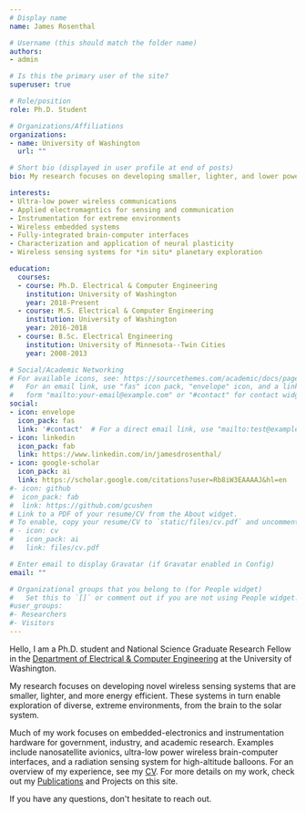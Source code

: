 ```yaml
---
# Display name
name: James Rosenthal

# Username (this should match the folder name)
authors:
- admin

# Is this the primary user of the site?
superuser: true

# Role/position
role: Ph.D. Student

# Organizations/Affiliations
organizations:
- name: University of Washington
  url: ""

# Short bio (displayed in user profile at end of posts)
bio: My research focuses on developing smaller, lighter, and lower power sensing systems for exploring extreme environments.

interests:
- Ultra-low power wireless communications
- Applied electromagntics for sensing and communication
- Instrumentation for extreme environments
- Wireless embedded systems
- Fully-integrated brain-computer interfaces
- Characterization and application of neural plasticity
- Wireless sensing systems for *in situ* planetary exploration

education:
  courses:
  - course: Ph.D. Electrical & Computer Engineering
    institution: University of Washington
    year: 2018-Present
  - course: M.S. Electrical & Computer Engineering
    institution: University of Washington
    year: 2016-2018
  - course: B.Sc. Electrical Engineering
    institution: University of Minnesota--Twin Cities
    year: 2008-2013

# Social/Academic Networking
# For available icons, see: https://sourcethemes.com/academic/docs/page-builder/#icons
#   For an email link, use "fas" icon pack, "envelope" icon, and a link in the
#   form "mailto:your-email@example.com" or "#contact" for contact widget.
social:
- icon: envelope
  icon_pack: fas
  link: '#contact'  # For a direct email link, use "mailto:test@example.org".
- icon: linkedin
  icon_pack: fab
  link: https://www.linkedin.com/in/jamesdrosenthal/
- icon: google-scholar
  icon_pack: ai
  link: https://scholar.google.com/citations?user=Rb8iW3EAAAAJ&hl=en
#- icon: github
#  icon_pack: fab
#  link: https://github.com/gcushen
# Link to a PDF of your resume/CV from the About widget.
# To enable, copy your resume/CV to `static/files/cv.pdf` and uncomment the lines below.
# - icon: cv
#   icon_pack: ai
#   link: files/cv.pdf

# Enter email to display Gravatar (if Gravatar enabled in Config)
email: ""

# Organizational groups that you belong to (for People widget)
#   Set this to `[]` or comment out if you are not using People widget.
#user_groups:
#- Researchers
#- Visitors
---
```


Hello, I am a Ph.D. student and National Science Graduate Research Fellow in the [Department of Electrical & Computer Engineering](https://www.ece.uw.edu/) at the University of Washington.

My research focuses on developing novel wireless sensing systems that are smaller, lighter, and more energy efficient. These systems in turn enable exploration of diverse, extreme environments, from the brain to the solar system.

Much of my work focuses on embedded-electronics and instrumentation hardware for government, industry, and academic research. Examples include nanosatellite avionics, ultra-low power wireless brain-computer interfaces, and a radiation sensing system for high-altitude balloons. For an overview of my experience, see my [CV](files/cv.pdf). For more details on my work, check out my [Publications](publication) and Projects on this site.

If you have any questions, don't hesitate to reach out.